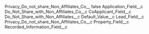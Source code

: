 <?xml version="1.0" encoding="UTF-8"?>
<CustomMetadata xmlns="http://soap.sforce.com/2006/04/metadata" xmlns:xsi="http://www.w3.org/2001/XMLSchema-instance" xmlns:xsd="http://www.w3.org/2001/XMLSchema">
    <label>Privacy_Do_not_share_Non_Affiliates_Co__</label>
    <protected>false</protected>
    <values>
        <field>Application_Field__c</field>
        <value xsi:type="xsd:string">Do_Not_Share_with_Non_Affiliates_Co__c</value>
    </values>
    <values>
        <field>CoApplicant_Field__c</field>
        <value xsi:type="xsd:string">Do_Not_Share_with_Non_Affiliates__c</value>
    </values>
    <values>
        <field>Default_Value__c</field>
        <value xsi:nil="true"/>
    </values>
    <values>
        <field>Lead_Field__c</field>
        <value xsi:type="xsd:string">Privacy_Do_not_share_Non_Affiliates_Co__c</value>
    </values>
    <values>
        <field>Property_Field__c</field>
        <value xsi:nil="true"/>
    </values>
    <values>
        <field>Recorded_Information_Field__c</field>
        <value xsi:nil="true"/>
    </values>
</CustomMetadata>
